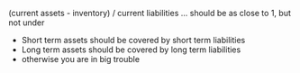 
(current assets - inventory) / current liabilities
... should be as close to 1, but not under

- Short term assets should be covered by short term liabilities
- Long term assets should be covered by long term liabilities
- otherwise you are in big trouble